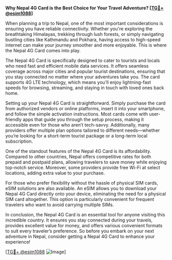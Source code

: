 **Why Nepal 4G Card is the Best Choice for Your Travel Adventure? [[TG💪+ @esim1088](https://t.me/s/esim1088)]**

When planning a trip to Nepal, one of the most important considerations is ensuring you have reliable connectivity. Whether you're exploring the breathtaking Himalayas, trekking through lush forests, or simply navigating bustling cities like Kathmandu and Pokhara, having access to high-speed internet can make your journey smoother and more enjoyable. This is where the Nepal 4G Card comes into play.

The Nepal 4G Card is specifically designed to cater to tourists and locals who need fast and efficient mobile data services. It offers seamless coverage across major cities and popular tourist destinations, ensuring that you stay connected no matter where your adventures take you. The card supports 4G LTE technology, which means you'll enjoy lightning-fast speeds for browsing, streaming, and staying in touch with loved ones back home.

Setting up your Nepal 4G Card is straightforward. Simply purchase the card from authorized vendors or online platforms, insert it into your smartphone, and follow the simple activation instructions. Most cards come with user-friendly apps that guide you through the setup process, making it accessible even for those who aren’t tech-savvy. Additionally, many providers offer multiple plan options tailored to different needs—whether you’re looking for a short-term tourist package or a long-term local subscription.

One of the standout features of the Nepal 4G Card is its affordability. Compared to other countries, Nepal offers competitive rates for both prepaid and postpaid plans, allowing travelers to save money while enjoying top-notch service. Moreover, some providers provide free Wi-Fi at select locations, adding extra value to your purchase.

For those who prefer flexibility without the hassle of physical SIM cards, eSIM solutions are also available. An eSIM allows you to download your Nepal 4G Card directly onto your device, eliminating the need for a physical SIM card altogether. This option is particularly convenient for frequent travelers who want to avoid carrying multiple SIMs.

In conclusion, the Nepal 4G Card is an essential tool for anyone visiting this incredible country. It ensures you stay connected during your travels, provides excellent value for money, and offers various convenient formats to suit every traveler’s preference. So before you embark on your next adventure in Nepal, consider getting a Nepal 4G Card to enhance your experience! 

[[TG💪+ @esim1088](https://t.me/s/esim1088) ![Image](https://i.postimg.cc/Y0z9fWf4/image.png)]